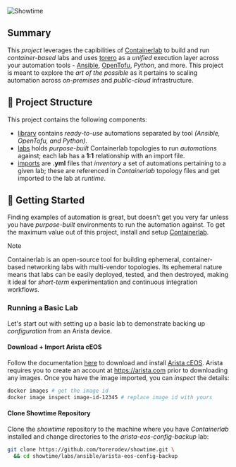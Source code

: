 ![Showtime](./img/showtime.gif)

## Summary
This _project_ leverages the capibilities of [Containerlab](https://containerlab.dev) to build and run _container-based_ labs and uses [torero](https://torero.dev) as a _unified_ execution layer across your automation tools - [Ansible](https://docs.ansible.com/), [OpenTofu](https://opentofu.org/docs/), _Python_, and more. This project is meant to explore the _art of the possible_ as it pertains to scaling automation across _on-premises_ and _public-cloud_ infrastructure.

## 📒 Project Structure
This project contains the following components:
- [library](./library/) contains _ready-to-use_ automations separated by tool _(Ansible, OpenTofu, and Python)_.
- [labs](./labs) holds _purpose-built_ Containerlab topologies to run _automations_ against; each lab has a **1:1** relationship with an import file.
- [imports](./imports) are **.yml** files that _inventory_ a set of automations pertaining to a given lab; these are referenced in _Containerlab_ topology files and get imported to the lab at _runtime_.

## 🚀 Getting Started
Finding examples of automation is great, but doesn't get you very far unless you have _purpose-built_ environments to run the automation against. To get the maximum value out of this project, install and setup [Containerlab](https://containerlab.dev/install/).

> [!NOTE]
> Containerlab is an open-source tool for building ephemeral, container-based networking labs with multi-vendor topologies. Its ephemeral nature means that labs can be easily deployed, tested, and then destroyed, making it ideal for _short-term_ experimentation and continuous integration workflows.

### Running a Basic Lab
Let's start out with setting up a basic lab to demonstrate backing up _configuration_ from an Arista device.

#### Download + Import Arista cEOS
Follow the documentation [here](https://containerlab.dev/manual/kinds/ceos/) to download and install [Arista cEOS](https://www.arista.com/en/support/software-download). Arista requires you to create an account at https://arista.com prior to downloading any images. Once you have the image imported, you can _inspect_ the details:

```bash
docker images # get the image id
docker image inspect image-id-12345 # replace image id with yours
```

#### Clone Showtime Repository
Clone the _showtime_ repository to the machine where you have _Containerlab_ installed and change directories to the _arista-eos-config-backup_ lab:

```bash
git clone https://github.com/torerodev/showtime.git \
  && cd showtime/labs/ansible/arista-eos-config-backup
```